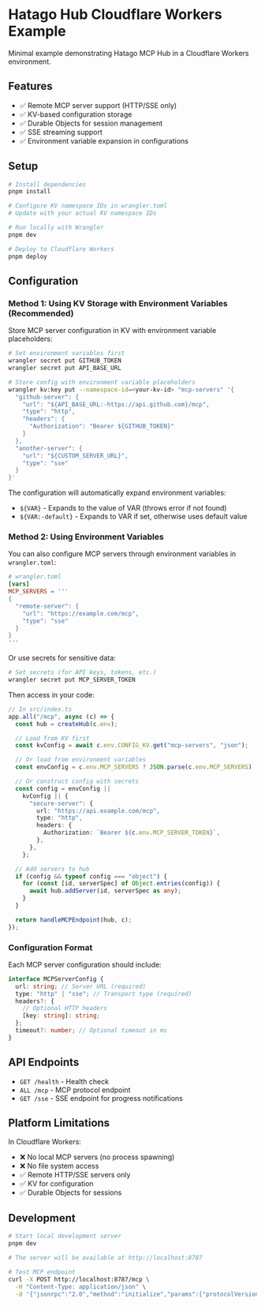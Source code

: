 # Hatago Hub Cloudflare Workers Example

Minimal example demonstrating Hatago MCP Hub in a Cloudflare Workers environment.

## Features

- ✅ Remote MCP server support (HTTP/SSE only)
- ✅ KV-based configuration storage
- ✅ Durable Objects for session management
- ✅ SSE streaming support
- ✅ Environment variable expansion in configurations

## Setup

```bash
# Install dependencies
pnpm install

# Configure KV namespace IDs in wrangler.toml
# Update with your actual KV namespace IDs

# Run locally with Wrangler
pnpm dev

# Deploy to Cloudflare Workers
pnpm deploy
```

## Configuration

### Method 1: Using KV Storage with Environment Variables (Recommended)

Store MCP server configuration in KV with environment variable placeholders:

```bash
# Set environment variables first
wrangler secret put GITHUB_TOKEN
wrangler secret put API_BASE_URL

# Store config with environment variable placeholders
wrangler kv:key put --namespace-id=<your-kv-id> "mcp-servers" '{
  "github-server": {
    "url": "${API_BASE_URL:-https://api.github.com}/mcp",
    "type": "http",
    "headers": {
      "Authorization": "Bearer ${GITHUB_TOKEN}"
    }
  },
  "another-server": {
    "url": "${CUSTOM_SERVER_URL}",
    "type": "sse"
  }
}'
```

The configuration will automatically expand environment variables:

- `${VAR}` - Expands to the value of VAR (throws error if not found)
- `${VAR:-default}` - Expands to VAR if set, otherwise uses default value

### Method 2: Using Environment Variables

You can also configure MCP servers through environment variables in `wrangler.toml`:

```toml
# wrangler.toml
[vars]
MCP_SERVERS = '''
{
  "remote-server": {
    "url": "https://example.com/mcp",
    "type": "sse"
  }
}
'''
```

Or use secrets for sensitive data:

```bash
# Set secrets (for API keys, tokens, etc.)
wrangler secret put MCP_SERVER_TOKEN
```

Then access in your code:

```typescript
// In src/index.ts
app.all("/mcp", async (c) => {
  const hub = createHub(c.env);

  // Load from KV first
  const kvConfig = await c.env.CONFIG_KV.get("mcp-servers", "json");

  // Or load from environment variables
  const envConfig = c.env.MCP_SERVERS ? JSON.parse(c.env.MCP_SERVERS) : null;

  // Or construct config with secrets
  const config = envConfig ||
    kvConfig || {
      "secure-server": {
        url: "https://api.example.com/mcp",
        type: "http",
        headers: {
          Authorization: `Bearer ${c.env.MCP_SERVER_TOKEN}`,
        },
      },
    };

  // Add servers to hub
  if (config && typeof config === "object") {
    for (const [id, serverSpec] of Object.entries(config)) {
      await hub.addServer(id, serverSpec as any);
    }
  }

  return handleMCPEndpoint(hub, c);
});
```

### Configuration Format

Each MCP server configuration should include:

```typescript
interface MCPServerConfig {
  url: string; // Server URL (required)
  type: "http" | "sse"; // Transport type (required)
  headers?: {
    // Optional HTTP headers
    [key: string]: string;
  };
  timeout?: number; // Optional timeout in ms
}
```

## API Endpoints

- `GET /health` - Health check
- `ALL /mcp` - MCP protocol endpoint
- `GET /sse` - SSE endpoint for progress notifications

## Platform Limitations

In Cloudflare Workers:

- ❌ No local MCP servers (no process spawning)
- ❌ No file system access
- ✅ Remote HTTP/SSE servers only
- ✅ KV for configuration
- ✅ Durable Objects for sessions

## Development

```bash
# Start local development server
pnpm dev

# The server will be available at http://localhost:8787

# Test MCP endpoint
curl -X POST http://localhost:8787/mcp \
  -H "Content-Type: application/json" \
  -d '{"jsonrpc":"2.0","method":"initialize","params":{"protocolVersion":"2024-11-05","capabilities":{}},"id":1}'
```
